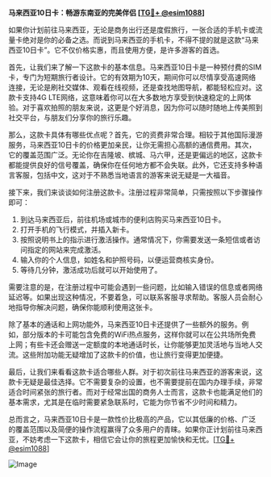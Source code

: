 **马来西亚10日卡：畅游东南亚的完美伴侣 [[TG💪+ @esim1088](https://t.me/s/esim1088)]**

如果你计划前往马来西亚，无论是商务出行还是度假旅行，一张合适的手机卡或流量卡绝对是你的必备之选。而说到马来西亚的手机卡，不得不提的就是这款“马来西亚10日卡”。它不仅价格实惠，而且使用方便，是许多游客的首选。

首先，让我们来了解一下这款卡的基本信息。马来西亚10日卡是一种预付费的SIM卡，专门为短期旅行者设计。它的有效期为10天，期间你可以尽情享受高速网络连接，无论是刷社交媒体、观看在线视频，还是查找地图导航，都能轻松应对。这款卡支持4G LTE网络，这意味着你可以在大多数地方享受到快速稳定的上网体验。对于喜欢拍照的朋友来说，这更是个好消息，因为你可以随时随地上传美照到社交平台，与朋友们分享你的旅行乐趣。

那么，这款卡具体有哪些优点呢？首先，它的资费非常合理。相较于其他国际漫游服务，马来西亚10日卡的价格更加亲民，让你无需担心高额的通信费用。其次，它的覆盖范围广泛。无论你在吉隆坡、槟城、马六甲，还是更偏远的地区，这款卡都能提供良好的信号覆盖，确保你在任何地方都不会失联。此外，它还支持多种语言客服，包括中文，这对于不熟悉当地语言的游客来说无疑是一大福音。

接下来，我们来谈谈如何注册这款卡。注册过程非常简单，只需按照以下步骤操作即可：

1. 到达马来西亚后，前往机场或城市的便利店购买马来西亚10日卡。
2. 打开手机的飞行模式，并插入新卡。
3. 按照说明书上的指示进行激活操作。通常情况下，你需要发送一条短信或者访问指定的网站来完成激活。
4. 输入你的个人信息，如姓名和护照号码，以便运营商核实身份。
5. 等待几分钟，激活成功后就可以开始使用了。

需要注意的是，在注册过程中可能会遇到一些问题，比如输入错误的信息或者网络延迟等。如果出现这种情况，不要着急，可以联系客服寻求帮助。客服人员会耐心地指导你解决问题，确保你能顺利使用这张卡。

除了基本的通话和上网功能外，马来西亚10日卡还提供了一些额外的服务。例如，部分版本的卡可能包含免费的WiFi热点服务，这样你就可以在公共场所免费上网；有些卡还会赠送一定额度的本地通话时长，让你能够更加灵活地与当地人交流。这些附加功能无疑增加了这款卡的价值，也让旅行变得更加便捷。

最后，让我们来看看这款卡适合哪些人群。对于初次前往马来西亚的游客来说，这款卡无疑是最佳选择。它不需要复杂的设置，也不需要提前在国内办理手续，非常适合时间紧张的旅行者。而对于经常出国的商务人士而言，这款卡也能满足他们的基本需求，尤其是在临时需要紧急联系时，它能为你节省不少时间和精力。

总而言之，马来西亚10日卡是一款性价比极高的产品，它以其低廉的价格、广泛的覆盖范围以及简便的操作流程赢得了众多用户的青睐。如果你正计划前往马来西亚，不妨考虑一下这款卡，相信它会让你的旅程更加愉快和无忧。[[TG💪+ @esim1088](https://t.me/s/esim1088)] 

![Image](https://i.postimg.cc/4NQfJmqS/Snipaste-2025-05-13-00-14-12.png)